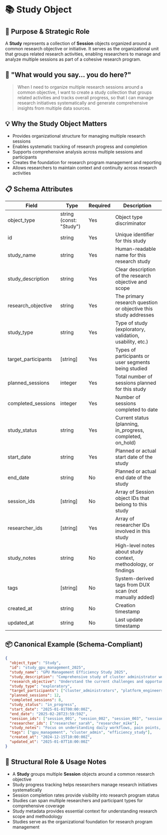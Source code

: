 # 📚 Study Object

## 🎯 Purpose & Strategic Role
A **Study** represents a collection of **Session** objects organized around a common research objective or initiative. It serves as the organizational unit that groups related research activities, enabling researchers to manage and analyze multiple sessions as part of a cohesive research program.

## 🧠 "What would you say... you do here?"
> When I need to organize multiple research sessions around a common objective, I want to create a study collection that groups related activities and tracks overall progress, so that I can manage research initiatives systematically and generate comprehensive insights from multiple data sources.

## 💡 Why the Study Object Matters
- Provides organizational structure for managing multiple research sessions
- Enables systematic tracking of research progress and completion
- Supports comprehensive analysis across multiple sessions and participants
- Creates the foundation for research program management and reporting
- Allows researchers to maintain context and continuity across research activities

## 📋 Schema Attributes
| Field               | Type                           | Required | Description                                                                                  |
|---------------------|--------------------------------|----------|----------------------------------------------------------------------------------------------|
| object_type         | string (const: "Study")        | Yes      | Object type discriminator                                                                    |
| id                  | string                         | Yes      | Unique identifier for this study                                                             |
| study_name          | string                         | Yes      | Human-readable name for this research study                                                 |
| study_description   | string                         | Yes      | Clear description of the research objective and scope                                        |
| research_objective  | string                         | Yes      | The primary research question or objective this study addresses                              |
| study_type          | string                         | Yes      | Type of study (exploratory, validation, usability, etc.)                                    |
| target_participants | [string]                       | Yes      | Types of participants or user segments being studied                                         |
| planned_sessions    | integer                        | Yes      | Total number of sessions planned for this study                                             |
| completed_sessions  | integer                        | Yes      | Number of sessions completed to date                                                         |
| study_status        | string                         | Yes      | Current status (planning, in_progress, completed, on_hold)                                  |
| start_date          | string                         | Yes      | Planned or actual start date of the study                                                   |
| end_date            | string                         | No       | Planned or actual end date of the study                                                     |
| session_ids         | [string]                       | No       | Array of Session object IDs that belong to this study                                       |
| researcher_ids      | [string]                       | Yes      | Array of researcher IDs involved in this study                                              |
| study_notes         | string                         | No       | High-level notes about study context, methodology, or findings                               |
| tags                | [string]                       | No       | System-derived tags from DUX scan (not manually added)                                      |
| created_at          | string                         | No       | Creation timestamp                                                                           |
| updated_at          | string                         | No       | Last update timestamp                                                                        |

## 📦 Canonical Example (Schema-Compliant)
```json
{
  "object_type": "Study",
  "id": "study_gpu_management_2025",
  "study_name": "GPU Management Efficiency Study 2025",
  "study_description": "Comprehensive study of cluster administrator workflows and pain points related to GPU resource management and monitoring.",
  "research_objective": "Understand the current challenges and opportunities for improving GPU management efficiency for platform administrators.",
  "study_type": "exploratory",
  "target_participants": ["cluster_administrators", "platform_engineers", "devops_engineers"],
  "planned_sessions": 12,
  "completed_sessions": 8,
  "study_status": "in_progress",
  "start_date": "2025-01-01T00:00:00Z",
  "end_date": "2025-02-28T23:59:59Z",
  "session_ids": ["session_001", "session_002", "session_003", "session_004", "session_005", "session_006", "session_007", "session_008"],
  "researcher_ids": ["researcher_sarah", "researcher_mike"],
  "study_notes": "Focus on understanding daily workflows, pain points, and opportunities for automation in GPU management.",
  "tags": ["gpu_management", "cluster_admin", "efficiency_study"],
  "created_at": "2024-12-15T10:00:00Z",
  "updated_at": "2025-01-07T18:00:00Z"
}
```

## 🔗 Structural Role & Usage Notes
- A **Study** groups multiple **Session** objects around a common research objective
- Study progress tracking helps researchers manage research initiatives systematically
- Session completion rates provide visibility into research program status
- Studies can span multiple researchers and participant types for comprehensive coverage
- Study metadata provides essential context for understanding research scope and methodology
- Studies serve as the organizational foundation for research program management 